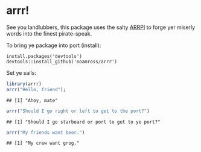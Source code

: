 # arrr!

See you landlubbers, this package uses the salty 
[ARRPI](http://isithackday.com/arrpi.php) to forge yer miserly words into
the finest pirate-speak.

To bring ye package into port (install):

```
install.packages('devtools')
devtools::install_github('noamross/arrr')
```

Set ye sails:


```r
library(arrr)
arrr("Hello, friend");
```

```
## [1] "Ahoy, mate"
```

```r
arrr("Should I go right or left to get to the port?")
```

```
## [1] "Should I go starboard or port to get to ye port?"
```

```r
arrr("My friends want beer.")
```

```
## [1] "My crew want grog."
```
